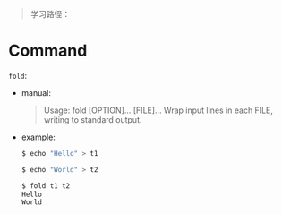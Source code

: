 > 学习路径：

# Command

`fold`:

- manual:

  > Usage: fold [OPTION]... [FILE]...
  > Wrap input lines in each FILE, writing to standard output.

- example:

  ```bash
  $ echo "Hello" > t1
  
  $ echo "World" > t2
  
  $ fold t1 t2
  Hello
  World
  ```
